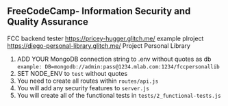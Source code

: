 **FreeCodeCamp**- Information Security and Quality Assurance
------
FCC backend tester https://pricey-hugger.glitch.me/
example plroject https://diego-personal-library.glitch.me/
Project Personal Library

1) ADD YOUR MongoDB connection string to .env without quotes as db
    `example: DB=mongodb://admin:pass@1234.mlab.com:1234/fccpersonallib`
2) SET NODE_ENV to `test` without quotes
3) You need to create all routes within `routes/api.js`
4) You will add any security features to `server.js`
5) You will create all of the functional tests in `tests/2_functional-tests.js`


